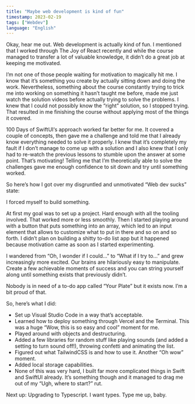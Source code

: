 ```yaml
---
title: "Maybe web development is kind of fun"
timestamp: 2023-02-19
tags: ["Webdev"]
language: "English"
---
```


Okay, hear me out. Web development is actually kind of fun. I mentioned that I worked through The Joy of React recently and while the course managed to transfer a lot of valuable knowledge, it didn’t do a great job at keeping me motivated.

I’m not one of those people waiting for motivation to magically hit me. I know that it’s something you create by actually sitting down and doing the work. Nevertheless, something about the course constantly trying to trick me into working on something it hasn’t taught me before, made me just watch the solution videos before actually trying to solve the problems. I knew that I could not possibly know the “right” solution, so I stopped trying. That resulted in me finishing the course without applying most of the things it covered.

100 Days of SwiftUI‘s approach worked far better for me. It covered a couple of concepts, then gave me a challenge and told me that I already know everything needed to solve it properly. I knew that it’s completely my fault if I don’t manage to come up with a solution and I also knew that I only had to re-watch the previous lessons to stumble upon the answer at some point. That’s motivating! Telling me that I’m theoretically able to solve the challenges gave me enough confidence to sit down and try until something worked.

So here’s how I got over my disgruntled and unmotivated “Web dev sucks” state:

I forced myself to build something.

At first my goal was to set up a project. Hard enough with all the tooling involved. That worked more or less smoothly. Then I started playing around with a button that puts something into an array, which led to an input element that allows to customize what to put in there and so on and so forth. I didn’t plan on building a shitty to-do list app but it happened because motivation came as soon as I started experimenting.

I wandered from “Oh, I wonder if I could…” to “What if I try to…” and grew increasingly more excited. Our brains are hilariously easy to manipulate. Create a few achievable moments of success and you can string yourself along until something exists that previously didn’t.

Nobody is in need of a to-do app called “Your Plate” but it exists now. I’m a bit proud of that.

So, here’s what I did:

- Set up Visual Studio Code in a way that’s acceptable.
- Learned how to deploy something through Vercel and the Terminal. This was a huge “Wow, this is so easy and cool” moment for me.
- Played around with objects and destructuring.
- Added a few libraries for random stuff like playing sounds (and added a setting to turn sound off!), throwing confetti and animating the list.
- Figured out what TailwindCSS is and how to use it. Another “Oh wow” moment.
- Added local storage capabilities.
- None of this was very hard, I built far more complicated things in Swift and SwiftUI already. It’s something though and it managed to drag me out of my “Ugh, where to start?” rut.

Next up: Upgrading to Typescript. I want types. Type me up, baby.
